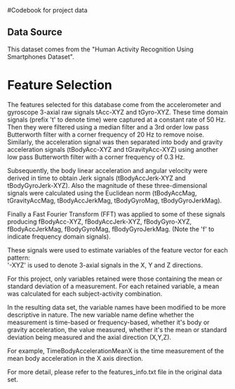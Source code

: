 #Codebook for project data

Data Source
-----------
This dataset comes from the "Human Activity Recognition Using Smartphones Dataset".

Feature Selection 
=================

The features selected for this database come from the accelerometer and gyroscope 3-axial raw signals tAcc-XYZ and tGyro-XYZ. These time domain signals (prefix 't' to denote time) were captured at a constant rate of 50 Hz. Then they were filtered using a median filter and a 3rd order low pass Butterworth filter with a corner frequency of 20 Hz to remove noise. Similarly, the acceleration signal was then separated into body and gravity acceleration signals (tBodyAcc-XYZ and tGravityAcc-XYZ) using another low pass Butterworth filter with a corner frequency of 0.3 Hz. 

Subsequently, the body linear acceleration and angular velocity were derived in time to obtain Jerk signals (tBodyAccJerk-XYZ and tBodyGyroJerk-XYZ). Also the magnitude of these three-dimensional signals were calculated using the Euclidean norm (tBodyAccMag, tGravityAccMag, tBodyAccJerkMag, tBodyGyroMag, tBodyGyroJerkMag). 

Finally a Fast Fourier Transform (FFT) was applied to some of these signals producing fBodyAcc-XYZ, fBodyAccJerk-XYZ, fBodyGyro-XYZ, fBodyAccJerkMag, fBodyGyroMag, fBodyGyroJerkMag. (Note the 'f' to indicate frequency domain signals). 

These signals were used to estimate variables of the feature vector for each pattern:  
'-XYZ' is used to denote 3-axial signals in the X, Y and Z directions.

For this project, only variables retained were those containing the mean or standard deviation of a measurement.  For each retained variable, a mean was calculated for each subject-activity combination.

In the resulting data set, the variable names have been modified to be more descriptive in nature.  The new variable name define whether the measurement is time-based or frequency-based, whether it's body or gravity acceleration, the value measured, whether it's the mean or standard deviation being measured and the axial direction (X,Y,Z).

For example, TimeBodyAccelerationMeanX is the time measurement of the mean body acceleration in the X axis direction.

For more detail, please refer to the features_info.txt file in the original data set.

